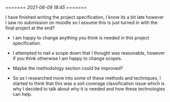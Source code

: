======= *2021-06-09 18:45* =======

I have finished writing the project specification, I know its a bit late however
I saw no submission on moodle so I assume this is just turned in with the final
project at the end?

* I am happy to change anything you think is needed in this project
  specification.

* I attempted to nail a scope down that I thought was reasonable, however if you
  think otherwise I am happy to change scopes.

* Maybe the methodology section could be improved?

* So as I researched more into some of these methods and techniques, I started
  to think that this was a soil coverage classification issue which is why I
  decided to talk about why it is needed and how these technologies can help.
